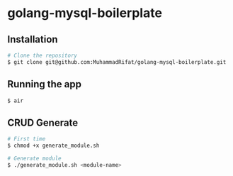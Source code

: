 # golang-mysql-boilerplate

## Installation

```bash
# Clone the repository
$ git clone git@github.com:MuhammadRifat/golang-mysql-boilerplate.git
```

## Running the app

```bash
$ air
```

## CRUD Generate

```bash
# First time
$ chmod +x generate_module.sh

# Generate module
$ ./generate_module.sh <module-name>
```